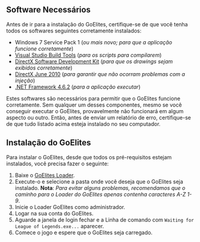 ## Software Necessários
Antes de ir para a instalação do GoElites, certifique-se de que você tenha todos os softwares seguintes corretamente instalados:

- Windows 7 Service Pack 1 (*ou mais novo; para que a aplicação funcione corretamente*)
- [Visual Studio Build Tools](https://www.visualstudio.com/thank-you-downloading-visual-studio/?sku=BuildTools&rel=15#) (*para os scripts para compilarem*)
- [DirectX Software Development Kit](https://www.microsoft.com/en-us/download/confirmation.aspx?id=6812) (*para que os drawings sejam exibidos corretamente*)
- [DirectX June 2010](https://www.microsoft.com/en-us/download/details.aspx?id=8109) (*para garantir que não ocorram problemas com a injeção*)
- [.NET Framework 4.6.2](https://download.microsoft.com/download/E/F/D/EFD52638-B804-4865-BB57-47F4B9C80269/NDP462-DevPack-KB3151934-ENU.exe) (*para a aplicação executar*)

Estes softwares são necessários para permitir que o GoElites funcione corretamente. Sem qualquer um desses componentes, mesmo se você conseguir executar o GoElites, provavelmente não funcionará em algum aspecto ou outro. Então, antes de enviar um relatório de erro, certifique-se de que tudo listado acima esteja instalado no seu computador.

## Instalação do GoElites
Para instalar o GoElites, desde que todos os pré-requisitos estejam instalados, você precisa fazer o seguinte:

1. Baixe o [GoElites Loader](https://goelites.net/index.php?/forum/17-download-goelites/).
2. Execute-o e selecione a pasta onde você deseja que o GoElites seja instalado. 
**Nota**: *Para evitar alguns problemas, recomendamos que o caminho para o Loader do GoElites apenas contenha caracteres A-Z 1-9*.
3. Inicie o Loader GoElites como administrador.
4. Logar na sua conta do GoElites.
5. Aguarde a janela de login fechar e a Linha de comando com ``Waiting for League of Legends.exe...`` aparecer.
6. Comece o jogo e espere que o GoElites seja carregado.